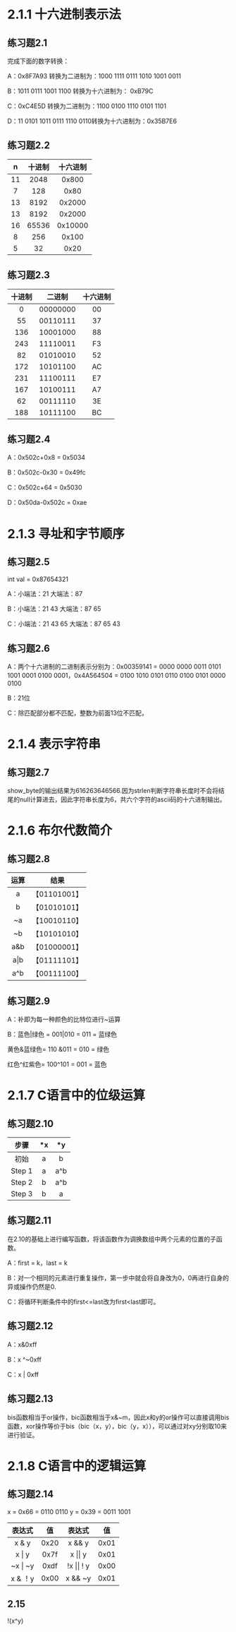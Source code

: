 # 2.1.1 十六进制表示法

## 练习题2.1 

完成下面的数字转换：

A：0x8F7A93 转换为二进制为：1000 1111 0111 1010 1001 0011

B：1011 0111 1001 1100 转换为十六进制为： 0xB79C

C：0xC4E5D 转换为二进制为：1100 0100 1110 0101 1101

D：11 0101 1011 0111 1110 0110转换为十六进制为：0x35B7E6

## 练习题2.2

|  n   | 十进制 | 十六进制 |
| :--: | :----: | :------: |
|  11  |  2048  |  0x800   |
|  7   |  128   |   0x80   |
|  13  |  8192  |  0x2000  |
|  13  |  8192  |  0x2000  |
|  16  | 65536  | 0x10000  |
|  8   |  256   |  0x100   |
|  5   |   32   |   0x20   |

## 练习题2.3

| 十进制 |  二进制  | 十六进制 |
| :----: | :------: | :------: |
|   0    | 00000000 |    00    |
|   55   | 00110111 |    37    |
|  136   | 10001000 |    88    |
|  243   | 11110011 |    F3    |
|   82   | 01010010 |    52    |
|  172   | 10101100 |    AC    |
|  231   | 11100111 |    E7    |
|  167   | 10100111 |    A7    |
|   62   | 00111110 |    3E    |
|  188   | 10111100 |    BC    |

## 练习题2.4

A：0x502c+0x8 = 0x5034

B：0x502c-0x30 = 0x49fc

C：0x502c+64 = 0x5030

D：0x50da-0x502c = 0xae

# 2.1.3 寻址和字节顺序

## 练习题2.5

int val = 0x87654321

A：小端法：21 大端法：87

B：小端法：21 43 大端法：87 65

C：小端法：21 43 65 大端法：87 65 43

## 练习题2.6

A：两个十六进制的二进制表示分别为：0x00359141 = 0000 0000 0011 0101 1001 0001 0100 0001，0x4A564504 = 0100 1010 0101 0110 0100 0101 0000 0100

B：21位

C：除匹配部分都不匹配，整数为前面13位不匹配，

# 2.1.4 表示字符串

## 练习题2.7 

show_byte的输出结果为616263646566.因为strlen判断字符串长度时不会将结尾的null计算进去，因此字符串长度为6，共六个字符的ascii码的十六进制输出。

# 2.1.6 布尔代数简介

## 练习题2.8

| 运算 |     结果     |
| :--: | :----------: |
|  a   | 【01101001】 |
|  b   | 【01010101】 |
|  ~a  | 【10010110】 |
|  ~b  | 【10101010】 |
| a&b  | 【01000001】 |
| a\|b | 【01111101】 |
| a^b  | 【00111100】 |

## 练习题2.9

A：补即为每一种颜色的比特位进行~运算

B：蓝色|绿色 = 001|010  = 011 = 蓝绿色

黄色&蓝绿色= 110 &011 = 010 = 绿色

红色^红紫色= 100^101 = 001 = 蓝色

# 2.1.7 C语言中的位级运算

## 练习题2.10 

|  步骤  |  *x  |  *y  |
| :----: | :--: | :--: |
|  初始  |  a   |  b   |
| Step 1 |  a   | a^b  |
| Step 2 |  b   | a^b  |
| Step 3 |  b   |  a   |

## 练习题2.11

在2.10的基础上进行编写函数，将该函数作为调换数组中两个元素的位置的子函数。

A：first =  k，last = k

B：对一个相同的元素进行重复操作，第一步中就会将自身改为0，0再进行自身的异或操作仍然是0.

C：将循环判断条件中的first<=last改为first<last即可。

## 练习题2.12

A：x&0xff

B：x ^~0xff

C：x | 0xff

## 练习题2.13

bis函数相当于or操作，bic函数相当于x&~m，因此x和y的or操作可以直接调用bis函数，xor操作等价于bis（bic（x，y），bic（y，x）），可以通过对xy分别取10来进行验证。

# 2.1.8 C语言中的逻辑运算

## 练习题2.14

x = 0x66 = 0110 0110 y = 0x39 = 0011 1001

|  表达式  |  值  |   表达式    |  值  |
| :------: | :--: | :---------: | :--: |
|  x & y   | 0x20 |   x && y    | 0x01 |
|  x \| y  | 0x7f |  x \|\| y   | 0x01 |
| ~x \| ~y | 0xdf | !x \|\| ! y | 0x00 |
| x & ！y  | 0x00 |   x && ~y   | 0x01 |

## 2.15

!(x^y)